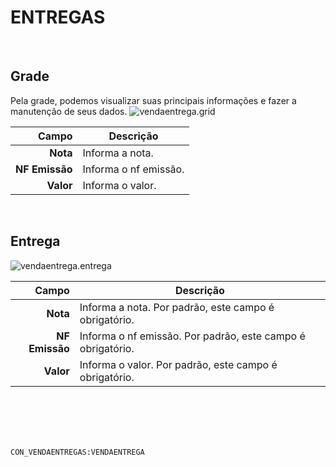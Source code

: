 # ENTREGAS
<br>

## Grade
Pela grade, podemos visualizar suas principais informações e fazer a manutenção de seus dados.
![vendaentrega.grid](https://raw.githubusercontent.com/netforcews/docs-siscom/master/geral/imagens/vendaentrega.grid.png)

Campo | Descrição
--:|---
**Nota** | Informa a nota.
**NF Emissão** | Informa o nf emissão.
**Valor** | Informa o valor.
<br>

## Entrega
![vendaentrega.entrega](https://raw.githubusercontent.com/netforcews/docs-siscom/master/geral/imagens/vendaentrega.entrega.png)

Campo | Descrição
--:|---
**Nota** | Informa a nota. Por padrão, este campo é obrigatório.
**NF Emissão** | Informa o nf emissão. Por padrão, este campo é obrigatório.
**Valor** | Informa o valor. Por padrão, este campo é obrigatório.
<br>
<br>
<br>
<br>

```CON_VENDAENTREGAS:VENDAENTREGA```
